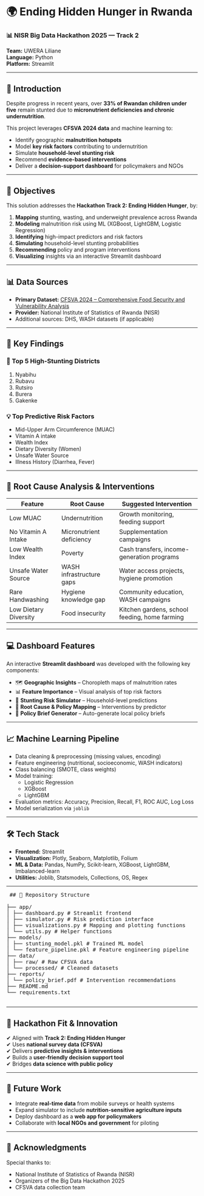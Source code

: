 # 🌍 Ending Hidden Hunger in Rwanda  
### 📊 NISR Big Data Hackathon 2025 — Track 2  
**Team:** UWERA Liliane  
**Language:** Python  
**Platform:** Streamlit  

---

## 📌 Introduction

Despite progress in recent years, over **33% of Rwandan children under five** remain stunted due to **micronutrient deficiencies and chronic undernutrition**.  

This project leverages **CFSVA 2024 data** and machine learning to:  
- Identify geographic **malnutrition hotspots**  
- Model **key risk factors** contributing to undernutrition  
- Simulate **household-level stunting risk**  
- Recommend **evidence-based interventions**  
- Deliver a **decision-support dashboard** for policymakers and NGOs  

---

## 🎯 Objectives

This solution addresses the **Hackathon Track 2: Ending Hidden Hunger**, by:

1. **Mapping** stunting, wasting, and underweight prevalence across Rwanda  
2. **Modeling** malnutrition risk using ML (XGBoost, LightGBM, Logistic Regression)  
3. **Identifying** high-impact predictors and risk factors  
4. **Simulating** household-level stunting probabilities  
5. **Recommending** policy and program interventions  
6. **Visualizing** insights via an interactive Streamlit dashboard  

---

## 📊 Data Sources

- **Primary Dataset:** [CFSVA 2024 – Comprehensive Food Security and Vulnerability Analysis](https://statistics.gov.rw/data-sources/surveys/CFSVA/comprehensive-food-security-vulnerability-analysis-cfsva-2024)  
- **Provider:** National Institute of Statistics of Rwanda (NISR)  
- Additional sources: DHS, WASH datasets (if applicable)

---

## 🧠 Key Findings

### 🔺 Top 5 High-Stunting Districts
1. Nyabihu  
2. Rubavu  
3. Rutsiro  
4. Burera  
5. Gakenke  

### 💡 Top Predictive Risk Factors
- Mid-Upper Arm Circumference (MUAC)  
- Vitamin A intake  
- Wealth Index  
- Dietary Diversity (Women)  
- Unsafe Water Source  
- Illness History (Diarrhea, Fever)  

---

## 🧩 Root Cause Analysis & Interventions

| **Feature**               | **Root Cause**            | **Suggested Intervention**                         |
|---------------------------|---------------------------|----------------------------------------------------|
| Low MUAC                  | Undernutrition            | Growth monitoring, feeding support                 |
| No Vitamin A Intake       | Micronutrient deficiency  | Supplementation campaigns                          |
| Low Wealth Index          | Poverty                   | Cash transfers, income-generation programs         |
| Unsafe Water Source       | WASH infrastructure gaps  | Water access projects, hygiene promotion           |
| Rare Handwashing          | Hygiene knowledge gap     | Community education, WASH campaigns                |
| Low Dietary Diversity     | Food insecurity           | Kitchen gardens, school feeding, home farming      |

---

## 💻 Dashboard Features

An interactive **Streamlit dashboard** was developed with the following key components:

- 🗺️ **Geographic Insights** – Choropleth maps of malnutrition rates  
- 📊 **Feature Importance** – Visual analysis of top risk factors  
- 🧮 **Stunting Risk Simulator** – Household-level predictions  
- 🧠 **Root Cause & Policy Mapping** – Interventions by predictor  
- 📝 **Policy Brief Generator** – Auto-generate local policy briefs  

---

## 📈 Machine Learning Pipeline

- Data cleaning & preprocessing (missing values, encoding)
- Feature engineering (nutritional, socioeconomic, WASH indicators)
- Class balancing (SMOTE, class weights)
- Model training:
  - Logistic Regression
  - XGBoost
  - LightGBM
- Evaluation metrics: Accuracy, Precision, Recall, F1, ROC AUC, Log Loss
- Model serialization via `joblib`  

---

## 🛠 Tech Stack

- **Frontend:** Streamlit  
- **Visualization:** Plotly, Seaborn, Matplotlib, Folium  
- **ML & Data:** Pandas, NumPy, Scikit-learn, XGBoost, LightGBM, Imbalanced-learn  
- **Utilities:** Joblib, Statsmodels, Collections, OS, Regex  

---
<pre> ## 📂 Repository Structure

├── app/
│ ├── dashboard.py # Streamlit frontend
│ ├── simulator.py # Risk prediction interface
│ ├── visualizations.py # Mapping and plotting functions
│ └── utils.py # Helper functions
├── models/
│ ├── stunting_model.pkl # Trained ML model
│ └── feature_pipeline.pkl # Feature engineering pipeline
├── data/
│ ├── raw/ # Raw CFSVA data
│ └── processed/ # Cleaned datasets
├── reports/
│ └── policy_brief.pdf # Intervention recommendations
├── README.md
└── requirements.txt
  </pre>

---

## 📢 Hackathon Fit & Innovation

✔ Aligned with **Track 2: Ending Hidden Hunger**  
✔ Uses **national survey data (CFSVA)**  
✔ Delivers **predictive insights & interventions**  
✔ Builds a **user-friendly decision support tool**  
✔ Bridges **data science with public policy**

---

## 🔮 Future Work

- Integrate **real-time data** from mobile surveys or health systems  
- Expand simulator to include **nutrition-sensitive agriculture inputs**  
- Deploy dashboard as a **web app for policymakers**  
- Collaborate with **local NGOs and government** for piloting  

---

## 🙌 Acknowledgments

Special thanks to:
- National Institute of Statistics of Rwanda (NISR)  
- Organizers of the Big Data Hackathon 2025  
- CFSVA data collection team  


